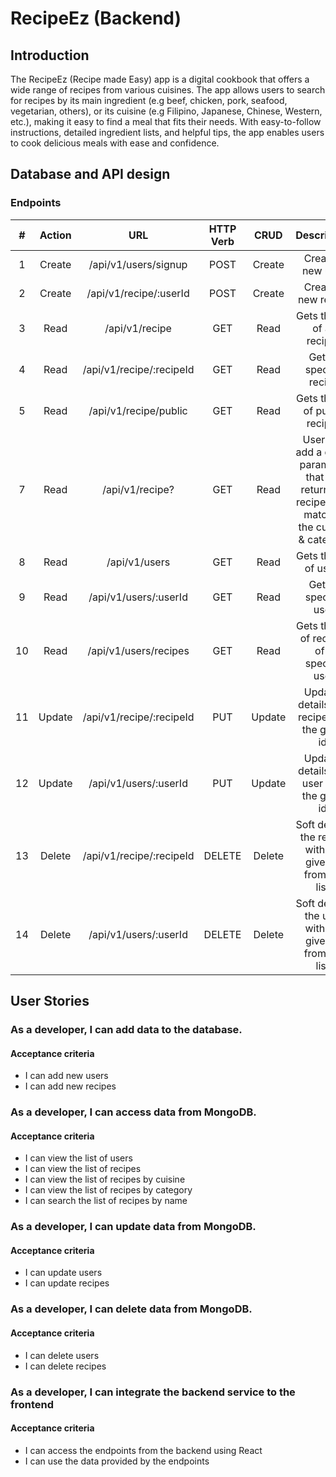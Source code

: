 # RecipeEz (Backend)

## Introduction

The RecipeEz (Recipe made Easy) app is a digital cookbook that offers a wide range of recipes from various cuisines. The app allows users to search for recipes by its main ingredient (e.g beef, chicken, pork, seafood, vegetarian, others), or its cuisine (e.g Filipino, Japanese, Chinese, Western, etc.), making it easy to find a meal that fits their needs. With easy-to-follow instructions, detailed ingredient lists, and helpful tips, the app enables users to cook delicious meals with ease and confidence.

## Database and API design

### Endpoints

|  #  | Action |           URL            | HTTP Verb |  CRUD  |                                           Description                                           |
| :-: | :----: | :----------------------: | :-------: | :----: | :---------------------------------------------------------------------------------------------: |
|  1  | Create |   /api/v1/users/signup   |   POST    | Create |                                        Create a new user                                        |
|  2  | Create |  /api/v1/recipe/:userId  |   POST    | Create |                                       Create a new recipe                                       |
|  3  |  Read  |      /api/v1/recipe      |    GET    |  Read  |                                  Gets the list of all recipes                                   |
|  4  |  Read  | /api/v1/recipe/:recipeId |    GET    |  Read  |                                     Gets a specific recipe                                      |
|  5  |  Read  |  /api/v1/recipe/public   |    GET    |  Read  |                                 Gets the list of public recipes                                 |
|  7  |  Read  |     /api/v1/recipe?      |    GET    |  Read  | User can add a query parameter that will return the recipes that matches the cuisine & category |
|  8  |  Read  |      /api/v1/users       |    GET    |  Read  |                                     Gets the list of users                                      |
|  9  |  Read  |  /api/v1/users/:userId   |    GET    |  Read  |                                      Gets a specific user                                       |
| 10  |  Read  |  /api/v1/users/recipes   |    GET    |  Read  |                           Gets the list of recipes of a specific user                           |
| 11  | Update | /api/v1/recipe/:recipeId |    PUT    | Update |                         Updates details of a recipe with the given id.                          |
| 12  | Update |  /api/v1/users/:userId   |    PUT    | Update |                          Updates details of a user with the given id.                           |
| 13  | Delete | /api/v1/recipe/:recipeId |  DELETE   | Delete |                    Soft deletes the recipe with the given id from the list.                     |
| 14  | Delete |  /api/v1/users/:userId   |  DELETE   | Delete |                     Soft deletes the user with the given id from the list.                      |

## User Stories

### As a developer, I can add data to the database.

#### Acceptance criteria

- I can add new users
- I can add new recipes

### As a developer, I can access data from MongoDB.

#### Acceptance criteria

- I can view the list of users
- I can view the list of recipes
- I can view the list of recipes by cuisine
- I can view the list of recipes by category
- I can search the list of recipes by name

### As a developer, I can update data from MongoDB.

#### Acceptance criteria

- I can update users
- I can update recipes

### As a developer, I can delete data from MongoDB.

#### Acceptance criteria

- I can delete users
- I can delete recipes

### As a developer, I can integrate the backend service to the frontend

#### Acceptance criteria

- I can access the endpoints from the backend using React
- I can use the data provided by the endpoints
